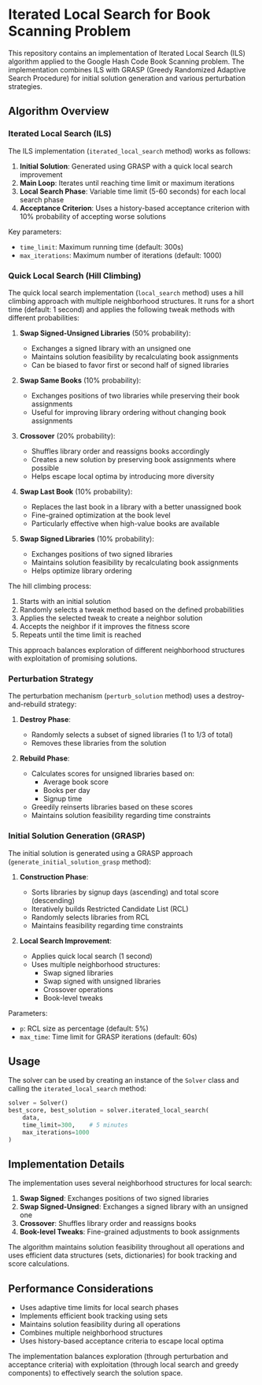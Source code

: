 # Iterated Local Search for Book Scanning Problem

This repository contains an implementation of Iterated Local Search (ILS) algorithm applied to the Google Hash Code Book Scanning problem. The implementation combines ILS with GRASP (Greedy Randomized Adaptive Search Procedure) for initial solution generation and various perturbation strategies.

## Algorithm Overview

### Iterated Local Search (ILS)
The ILS implementation (`iterated_local_search` method) works as follows:

1. **Initial Solution**: Generated using GRASP with a quick local search improvement
2. **Main Loop**: Iterates until reaching time limit or maximum iterations
3. **Local Search Phase**: Variable time limit (5-60 seconds) for each local search phase
4. **Acceptance Criterion**: Uses a history-based acceptance criterion with 10% probability of accepting worse solutions

Key parameters:
- `time_limit`: Maximum running time (default: 300s)
- `max_iterations`: Maximum number of iterations (default: 1000)

### Quick Local Search (Hill Climbing)

The quick local search implementation (`local_search` method) uses a hill climbing approach with multiple neighborhood structures. It runs for a short time (default: 1 second) and applies the following tweak methods with different probabilities:

1. **Swap Signed-Unsigned Libraries** (50% probability):
   - Exchanges a signed library with an unsigned one
   - Maintains solution feasibility by recalculating book assignments
   - Can be biased to favor first or second half of signed libraries

2. **Swap Same Books** (10% probability):
   - Exchanges positions of two libraries while preserving their book assignments
   - Useful for improving library ordering without changing book assignments

3. **Crossover** (20% probability):
   - Shuffles library order and reassigns books accordingly
   - Creates a new solution by preserving book assignments where possible
   - Helps escape local optima by introducing more diversity

4. **Swap Last Book** (10% probability):
   - Replaces the last book in a library with a better unassigned book
   - Fine-grained optimization at the book level
   - Particularly effective when high-value books are available

5. **Swap Signed Libraries** (10% probability):
   - Exchanges positions of two signed libraries
   - Maintains solution feasibility by recalculating book assignments
   - Helps optimize library ordering

The hill climbing process:
1. Starts with an initial solution
2. Randomly selects a tweak method based on the defined probabilities
3. Applies the selected tweak to create a neighbor solution
4. Accepts the neighbor if it improves the fitness score
5. Repeats until the time limit is reached

This approach balances exploration of different neighborhood structures with exploitation of promising solutions.

### Perturbation Strategy

The perturbation mechanism (`perturb_solution` method) uses a destroy-and-rebuild strategy:

1. **Destroy Phase**:
   - Randomly selects a subset of signed libraries (1 to 1/3 of total)
   - Removes these libraries from the solution

2. **Rebuild Phase**:
   - Calculates scores for unsigned libraries based on:
     - Average book score
     - Books per day
     - Signup time
   - Greedily reinserts libraries based on these scores
   - Maintains solution feasibility regarding time constraints

### Initial Solution Generation (GRASP)

The initial solution is generated using a GRASP approach (`generate_initial_solution_grasp` method):

1. **Construction Phase**:
   - Sorts libraries by signup days (ascending) and total score (descending)
   - Iteratively builds Restricted Candidate List (RCL)
   - Randomly selects libraries from RCL
   - Maintains feasibility regarding time constraints

2. **Local Search Improvement**:
   - Applies quick local search (1 second)
   - Uses multiple neighborhood structures:
     - Swap signed libraries
     - Swap signed with unsigned libraries
     - Crossover operations
     - Book-level tweaks

Parameters:
- `p`: RCL size as percentage (default: 5%)
- `max_time`: Time limit for GRASP iterations (default: 60s)

## Usage

The solver can be used by creating an instance of the `Solver` class and calling the `iterated_local_search` method:

```python
solver = Solver()
best_score, best_solution = solver.iterated_local_search(
    data,
    time_limit=300,    # 5 minutes
    max_iterations=1000
)
```

## Implementation Details

The implementation uses several neighborhood structures for local search:

1. **Swap Signed**: Exchanges positions of two signed libraries
2. **Swap Signed-Unsigned**: Exchanges a signed library with an unsigned one
3. **Crossover**: Shuffles library order and reassigns books
4. **Book-level Tweaks**: Fine-grained adjustments to book assignments

The algorithm maintains solution feasibility throughout all operations and uses efficient data structures (sets, dictionaries) for book tracking and score calculations.

## Performance Considerations

- Uses adaptive time limits for local search phases
- Implements efficient book tracking using sets
- Maintains solution feasibility during all operations
- Combines multiple neighborhood structures
- Uses history-based acceptance criteria to escape local optima

The implementation balances exploration (through perturbation and acceptance criteria) with exploitation (through local search and greedy components) to effectively search the solution space.
